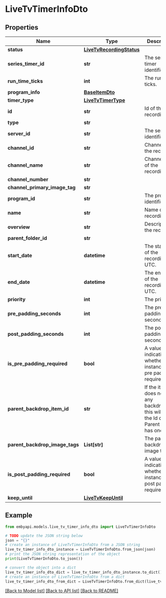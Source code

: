 # LiveTvTimerInfoDto


## Properties

Name | Type | Description | Notes
------------ | ------------- | ------------- | -------------
**status** | [**LiveTvRecordingStatus**](LiveTvRecordingStatus.md) |  | [optional] 
**series_timer_id** | **str** | The series timer identifier. | [optional] 
**run_time_ticks** | **int** | The run time ticks. | [optional] 
**program_info** | [**BaseItemDto**](BaseItemDto.md) |  | [optional] 
**timer_type** | [**LiveTvTimerType**](LiveTvTimerType.md) |  | [optional] 
**id** | **str** | Id of the recording. | [optional] 
**type** | **str** |  | [optional] 
**server_id** | **str** | The server identifier. | [optional] 
**channel_id** | **str** | ChannelId of the recording. | [optional] 
**channel_name** | **str** | ChannelName of the recording. | [optional] 
**channel_number** | **str** |  | [optional] 
**channel_primary_image_tag** | **str** |  | [optional] 
**program_id** | **str** | The program identifier. | [optional] 
**name** | **str** | Name of the recording. | [optional] 
**overview** | **str** | Description of the recording. | [optional] 
**parent_folder_id** | **str** |  | [optional] 
**start_date** | **datetime** | The start date of the recording, in UTC. | [optional] 
**end_date** | **datetime** | The end date of the recording, in UTC. | [optional] 
**priority** | **int** | The priority. | [optional] 
**pre_padding_seconds** | **int** | The pre padding seconds. | [optional] 
**post_padding_seconds** | **int** | The post padding seconds. | [optional] 
**is_pre_padding_required** | **bool** | A value indicating whether this instance is pre padding required. | [optional] 
**parent_backdrop_item_id** | **str** | If the item does not have any backdrops, this will hold the Id of the Parent that has one. | [optional] 
**parent_backdrop_image_tags** | **List[str]** | The parent backdrop image tags. | [optional] 
**is_post_padding_required** | **bool** | A value indicating whether this instance is post padding required. | [optional] 
**keep_until** | [**LiveTvKeepUntil**](LiveTvKeepUntil.md) |  | [optional] 

## Example

```python
from embyapi.models.live_tv_timer_info_dto import LiveTvTimerInfoDto

# TODO update the JSON string below
json = "{}"
# create an instance of LiveTvTimerInfoDto from a JSON string
live_tv_timer_info_dto_instance = LiveTvTimerInfoDto.from_json(json)
# print the JSON string representation of the object
print(LiveTvTimerInfoDto.to_json())

# convert the object into a dict
live_tv_timer_info_dto_dict = live_tv_timer_info_dto_instance.to_dict()
# create an instance of LiveTvTimerInfoDto from a dict
live_tv_timer_info_dto_from_dict = LiveTvTimerInfoDto.from_dict(live_tv_timer_info_dto_dict)
```
[[Back to Model list]](../README.md#documentation-for-models) [[Back to API list]](../README.md#documentation-for-api-endpoints) [[Back to README]](../README.md)


